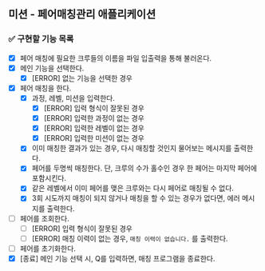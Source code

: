 ## 미션 - 페어매칭관리 애플리케이션

### ✅ 구현할 기능 목록

- [x] 페어 매칭에 필요한 크루들의 이름을 파일 입출력을 통해 불러온다.
- [x] 메인 기능을 선택한다.
    - [x] [ERROR] 없는 기능을 선택한 경우
- [x] 페어 매칭을 한다.
    - [x] 과정, 레벨, 미션을 입력한다.
        - [x] [ERROR] 입력 형식이 잘못된 경우
        - [x] [ERROR] 입력한 과정이 없는 경우
        - [x] [ERROR] 입력한 레벨이 없는 경우
        - [x] [ERROR] 입력한 미션이 없는 경우
    - [x] 이미 매칭한 결과가 있는 경우, 다시 매칭할 것인지 물어보는 메시지를 출력한다.
    - [x] 페어를 두명씩 매칭한다. 단, 크루의 수가 홀수인 경우 한 페어는 마지막 페어에 포함시킨다.
    - [x] 같은 레벨에서 이미 페어를 맺은 크루와는 다시 페어로 매칭될 수 없다.
    - [x] 3회 시도까지 매칭이 되지 않거나 매칭을 할 수 있는 경우가 없다면, 에러 메시지를 출력한다.
- [ ] 페어를 조회한다.
    - [ ] [ERROR] 입력 형식이 잘못된 경우
    - [ ] [ERROR] 매칭 이력이 없는 경우, `매칭 이력이 없습니다.` 를 출력한다.
- [ ] 페어를 초기화한다.
- [x] [종료] 메인 기능 선택 시, Q를 입력하면, 매칭 프로그램을 종료한다.